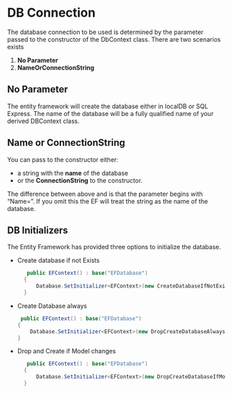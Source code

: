 # DB Connection

The database connection to be used is determined by the parameter passed to the constructor of the DbContext class. There are two scenarios exists

1. **No Parameter**
1. **NameOrConnectionString**

## No Parameter

The entity framework will create the database either in localDB or SQL Express. The name of the database will be a fully qualified name of your derived DBContext class.

## Name or ConnectionString

You can pass to the constructor either:

- a string with the **name** of the database
- or the **ConnectionString** to the constructor.

The difference between above and is that the parameter begins with “Name=”. If you omit this the EF will treat the string as the name of the database.

## DB Initializers

The Entity Framework has provided three options to initialize the database.

- Create database if not Exists

  ```cs
     public EFContext() : base("EFDatabase")
    {
        Database.SetInitializer<EFContext>(new CreateDatabaseIfNotExists<EFContext>());
    }
  ```

- Create Database always

    ```cs
     public EFContext() : base("EFDatabase")
    {
        Database.SetInitializer<EFContext>(new DropCreateDatabaseAlways<EFContext>());
    }
  ```

- Drop and Create if Model changes

  ```cs
     public EFContext() : base("EFDatabase")
    {
        Database.SetInitializer<EFContext>(new DropCreateDatabaseIfModelChanges<EFContext>());
    }
  ```